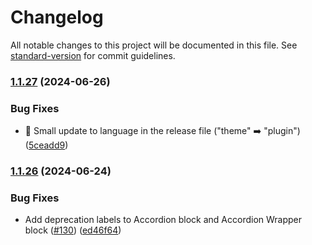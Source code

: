 # Changelog

All notable changes to this project will be documented in this file. See [standard-version](https://github.com/conventional-changelog/standard-version) for commit guidelines.

### [1.1.27](https://github.com/ucsc/ucsc-gutenberg-blocks/compare/v1.1.26...v1.1.27) (2024-06-26)


### Bug Fixes

* 📝 Small update to language in the release file ("theme" ➡️ "plugin") ([5ceadd9](https://github.com/ucsc/ucsc-gutenberg-blocks/commit/5ceadd99fa70a99e2e48f2e53c5ba5aa2d38d036))

### [1.1.26](https://github.com/ucsc/ucsc-gutenberg-blocks/compare/v1.1.25...v1.1.26) (2024-06-24)


### Bug Fixes

* Add deprecation labels to Accordion block and Accordion Wrapper block ([#130](https://github.com/ucsc/ucsc-gutenberg-blocks/issues/130)) ([ed46f64](https://github.com/ucsc/ucsc-gutenberg-blocks/commit/ed46f6496ae0ee59be2e44f6a8a602fc322962f1))
